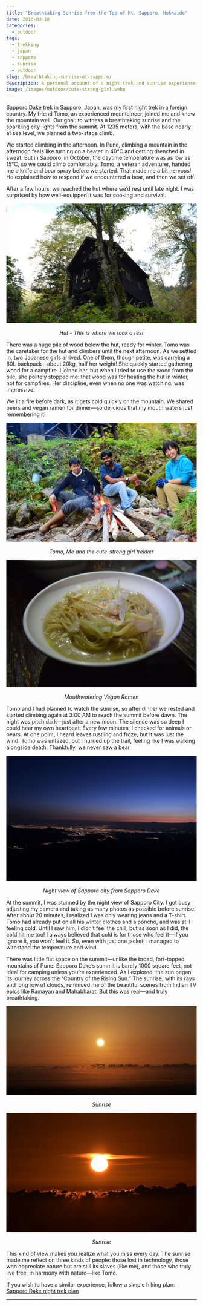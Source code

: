 ```yaml
---
title: "Breathtaking Sunrise from the Top of Mt. Sapporo, Hokkaido"
date: 2018-03-10
categories:
  - outdoor
tags:
  - trekking
  - japan
  - sapporo
  - sunrise
  - outdoor
slug: /breathtaking-sunrise-mt-sapporo/
description: A personal account of a night trek and sunrise experience atop Mt. Sapporo, Hokkaido, with lessons in nature, culture, and adventure.
image: /images/outdoor/cute-strong-girl.webp
---
```


Sapporo Dake trek in Sapporo, Japan, was my first night trek in a foreign country. My friend Tomo, an experienced mountaineer, joined me and knew the mountain well. Our goal: to witness a breathtaking sunrise and the sparkling city lights from the summit. At 1235 meters, with the base nearly at sea level, we planned a two-stage climb.

We started climbing in the afternoon. In Pune, climbing a mountain in the afternoon feels like turning on a heater in 40°C and getting drenched in sweat. But in Sapporo, in October, the daytime temperature was as low as 15°C, so we could climb comfortably. Tomo, a veteran adventurer, handed me a knife and bear spray before we started. That made me a bit nervous! He explained how to respond if we encountered a bear, and then we set off.

After a few hours, we reached the hut where we’d rest until late night. I was surprised by how well-equipped it was for cooking and survival.

![Hut - This is where we took a rest](/images/outdoor/hut.webp)
<p style="text-align:center;"><em>Hut - This is where we took a rest</em></p>

There was a huge pile of wood below the hut, ready for winter. Tomo was the caretaker for the hut and climbers until the next afternoon. As we settled in, two Japanese girls arrived. One of them, though petite, was carrying a 60L backpack—about 20kg, half her weight! She quickly started gathering wood for a campfire. I joined her, but when I tried to use the wood from the pile, she politely stopped me: that wood was for heating the hut in winter, not for campfires. Her discipline, even when no one was watching, was impressive.

We lit a fire before dark, as it gets cold quickly on the mountain. We shared beers and vegan ramen for dinner—so delicious that my mouth waters just remembering it!

![Tomo, Me and cute-strong girl](/images/outdoor/cute-strong-girl.webp)
<p style="text-align:center;"><em>Tomo, Me and the cute-strong girl trekker</em></p>

![Mouthwatering Vegan Ramen](/images/outdoor/ramen.webp)
<p style="text-align:center;"><em>Mouthwatering Vegan Ramen</em></p>

Tomo and I had planned to watch the sunrise, so after dinner we rested and started climbing again at 3:00 AM to reach the summit before dawn. The night was pitch dark—just after a new moon. The silence was so deep I could hear my own heartbeat. Every few minutes, I checked for animals or bears. At one point, I heard leaves rustling and froze, but it was just the wind. Tomo was unfazed, but I hurried up the trail, feeling like I was walking alongside death. Thankfully, we never saw a bear.

![Night view of Sapporo city from Sapporo Dake](/images/outdoor/sapporocity.webp)
<p style="text-align:center;"><em>Night view of Sapporo city from Sapporo Dake</em></p>

At the summit, I was stunned by the night view of Sapporo City. I got busy adjusting my camera and taking as many photos as possible before sunrise. After about 20 minutes, I realized I was only wearing jeans and a T-shirt. Tomo had already put on all his winter clothes and a poncho, and was still feeling cold. Until I saw him, I didn’t feel the chill, but as soon as I did, the cold hit me too! I always believed that cold is for those who feel it—if you ignore it, you won’t feel it. So, even with just one jacket, I managed to withstand the temperature and wind.

There was little flat space on the summit—unlike the broad, fort-topped mountains of Pune. Sapporo Dake’s summit is barely 1000 square feet, not ideal for camping unless you’re experienced. As I explored, the sun began its journey across the “Country of the Rising Sun.” The sunrise, with its rays and long row of clouds, reminded me of the beautiful scenes from Indian TV epics like Ramayan and Mahabharat. But this was real—and truly breathtaking.

![Sunrise](/images/outdoor/sun.webp)
<p style="text-align:center;"><em>Sunrise</em></p>

![Sunrise](/images/outdoor/sunrise.webp)
<p style="text-align:center;"><em>Sunrise</em></p>

This kind of view makes you realize what you miss every day. The sunrise made me reflect on three kinds of people: those lost in technology, those who appreciate nature but are still its slaves (like me), and those who truly live free, in harmony with nature—like Tomo.

If you wish to have a similar experience, follow a simple hiking plan: [Sapporo Dake night trek plan](/outdoor/night-trek-to-sapporo-dake-hokkaido/)

---
